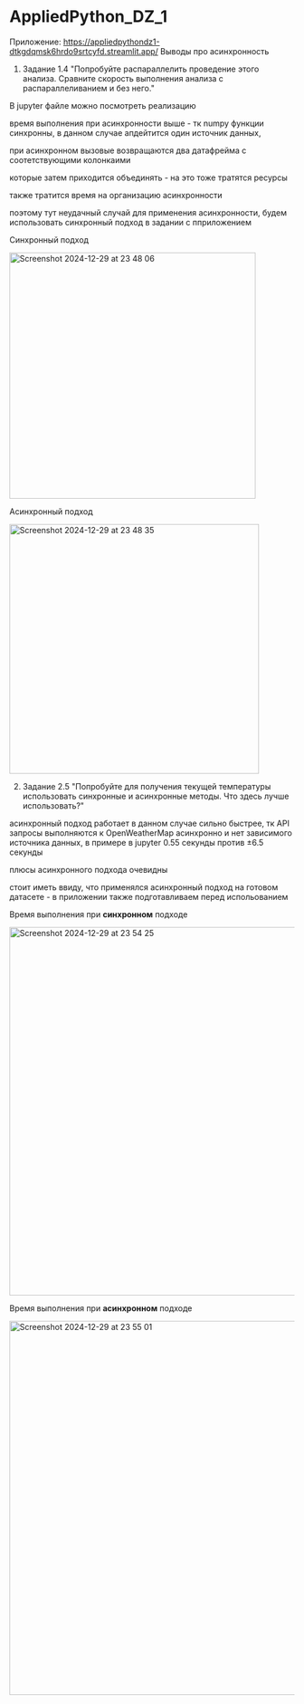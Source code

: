 # AppliedPython_DZ_1
Приложение: https://appliedpythondz1-dtkgdqmsk6hrdo9srtcyfd.streamlit.app/ 
Выводы про асинхронность 

1. Задание 1.4 "Попробуйте распараллелить проведение этого анализа. Сравните скорость выполнения анализа с распараллеливанием и без него."

В jupyter файле можно посмотреть реализацию

время выполнения при асинхронности выше - тк numpy функции синхронны, в данном случае апдейтится один источник данных,

при асинхронном вызовые возвращаются два датафрейма с соотетствующими колонкаими

которые затем приходится объединять - на это тоже тратятся ресурсы

также тратится время на организацию асинхронности

поэтому тут неудачный случай для применения асинхронности, будем использовать синхронный подход в задании с пприложением

Синхронный подход

<img width="435" alt="Screenshot 2024-12-29 at 23 48 06" src="https://github.com/user-attachments/assets/0290055c-78a6-4ed7-841a-5b04055fbcf1" />

Асинхронный подход

<img width="441" alt="Screenshot 2024-12-29 at 23 48 35" src="https://github.com/user-attachments/assets/b40aea06-5bbf-4b0e-b5f3-e625c647c6d2" />

2. Задание 2.5 "Попробуйте для получения текущей температуры использовать синхронные и асинхронные методы. Что здесь лучше использовать?"
   
асинхронный подход работает в данном случае сильно быстрее, тк API запросы выполняются к OpenWeatherMap асинхронно и нет зависимого источника данных, в примере в jupyter 0.55 секунды против ±6.5 секунды

плюсы асинхронного подхода очевидны

стоит иметь ввиду, что применялся асинхронный подход на готовом датасете - в приложении также подготавливаем перед испольованием

Время выполнения при **синхронном** подходе

<img width="651" alt="Screenshot 2024-12-29 at 23 54 25" src="https://github.com/user-attachments/assets/3e25e421-2eb9-4ff3-aa07-cf908d3a07cd" />

Время выполнения при **асинхронном** подходе

<img width="661" alt="Screenshot 2024-12-29 at 23 55 01" src="https://github.com/user-attachments/assets/8c05cbf6-a83e-4562-8a93-c63ef75c7170" />
